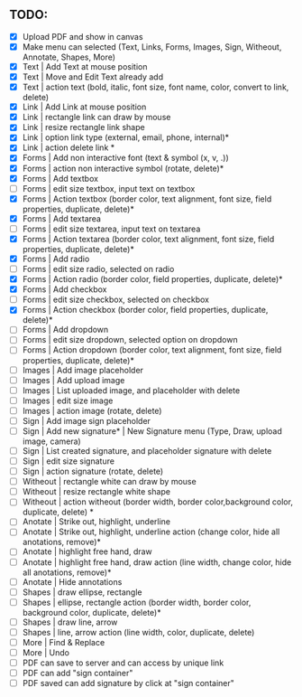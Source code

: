 ## TODO:

- [x] Upload PDF and show in canvas
- [x] Make menu can selected (Text, Links, Forms, Images, Sign, Witheout, Annotate, Shapes, More)
- [x] Text | Add Text at mouse position
- [x] Text | Move and Edit Text already add
- [x] Text | action text (bold, italic, font size, font name, color, convert to link, delete)
- [x] Link | Add Link at mouse position
- [x] Link | rectangle link can draw by mouse
- [x] Link | resize rectangle link shape
- [x] Link | option link type (external, email, phone, internal)*
- [x] Link | action delete link *
- [x] Forms | Add non interactive font (text & symbol (x, v, .))
- [x] Forms | action non interactive symbol (rotate, delete)*
- [x] Forms | Add textbox
- [ ] Forms | edit size textbox, input text on textbox
- [x] Forms | Action textbox (border color, text alignment, font size, field properties, duplicate, delete)*
- [x] Forms | Add textarea
- [ ] Forms | edit size textarea, input text on textarea
- [x] Forms | Action textarea (border color, text alignment, font size, field properties, duplicate, delete)*
- [x] Forms | Add radio
- [ ] Forms | edit size radio, selected on radio
- [x] Forms | Action radio (border color, field properties, duplicate, delete)*
- [x] Forms | Add checkbox
- [ ] Forms | edit size checkbox, selected on checkbox
- [x] Forms | Action checkbox (border color, field properties, duplicate, delete)*
- [ ] Forms | Add dropdown
- [ ] Forms | edit size dropdown, selected option on dropdown
- [ ] Forms | Action dropdown (border color, text alignment, font size, field properties, duplicate, delete)*
- [ ] Images | Add image placeholder  
- [ ] Images | Add upload image
- [ ] Images | List uploaded image, and placeholder with delete
- [ ] Images | edit size image
- [ ] Images | action image (rotate, delete)
- [ ] Sign | Add image sign placeholder  
- [ ] Sign | Add new signature* | New Signature menu (Type, Draw, upload image, camera)
- [ ] Sign | List created signature, and placeholder signature with delete
- [ ] Sign | edit size signature
- [ ] Sign | action signature (rotate, delete)
- [ ] Witheout | rectangle white can draw by mouse
- [ ] Witheout | resize rectangle white shape
- [ ] Witheout | action witheout (border width, border color,background color, duplicate, delete) *
- [ ] Anotate | Strike out, highlight, underline
- [ ] Anotate | Strike out, highlight, underline action (change color, hide all anotations, remove)*
- [ ] Anotate | highlight free hand, draw
- [ ] Anotate | highlight free hand, draw action (line width, change color, hide all anotations, remove)*
- [ ] Anotate | Hide annotations
- [ ] Shapes | draw ellipse, rectangle
- [ ] Shapes | ellipse, rectangle action (border width, border color, background color, duplicate, delete)*
- [ ] Shapes | draw line, arrow
- [ ] Shapes | line, arrow action (line width, color, duplicate, delete)
- [ ] More | Find & Replace
- [ ] More | Undo
- [ ] PDF can save to server and can access by unique link
- [ ] PDF can add "sign container"
- [ ] PDF saved can add signature by click at "sign container"